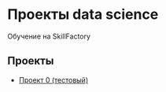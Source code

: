 # Проекты data science
Обучение на SkillFactory
## Проекты
* [Проект 0 (тестовый)](https://github.com/mkalikin/data_science_projects/tree/main/project%200.%20guess%20number)